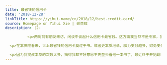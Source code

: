 ```yaml
---
title: 最省钱的信用卡
date: '2018-12-28'
linkTitle: https://yihui.name/cn/2018/12/best-credit-card/
source: Homepage on Yihui Xie | 谢益辉
description: |2-

          <p>两周前有朋友来访，闲谈中谈起什么信用卡最省钱。这方面我当然不是专家，我自己就两张信用卡，都是那种免年费的低档卡。我整天收到广告推销那些高消费、高返现的信用卡，而这种广告我连信封都不会打开就直接扔了，因为我现在作为一位佛系中青年，根本就没那么些花钱的需求，而且我怕一旦开了这种卡，会为凑够年费花销而花钱。为了避免这种蠢蠢欲动的心理，还不如就老老实实用看起来不划算的信用卡算了。我曾听说过有人为了省钱和避免购买不必要的东西，给自己制定了一条购物原则：绝不买打折的东西，要买只买全价的商品。这种反直觉的原则对那些冲动型购物并且贪便宜的人应该能有点用，因为买全价商品总会觉得亏了，从而抑制购物冲动。特意用不划算的信用卡，应该也有类似的效果。</p>

  <p>在本佛陀看来，世上最省钱的信用卡莫过于书。或者更本质地说，脑力支付越多，财务支付就会越少。脑力支付会带来独特的精神回报，这种回报可轻易盖过物质回报。子曾经曰过：书就像围城，城外的人想进去，城里的人……玩得可开心了根本不想出来。</p>

  <p>因为我提叔本华的次数太多，搞得我都不好意思不先至少看他一本书了，最近终于开始翻《人
---
```

